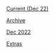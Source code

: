 [Current (Dec 22)](https://r3dbabyvamp.github.io/Paula-s-Website/Sanrio)

[Archive](https://r3dbabyvamp.github.io/Paula-s-Website/Extras/Archive)

[Dec 2022](https://r3dbabyvamp.github.io/Paula-s-Website/Dec22)

[Extras](https://r3dbabyvamp.github.io/Paula-s-Website/Extras/index)
